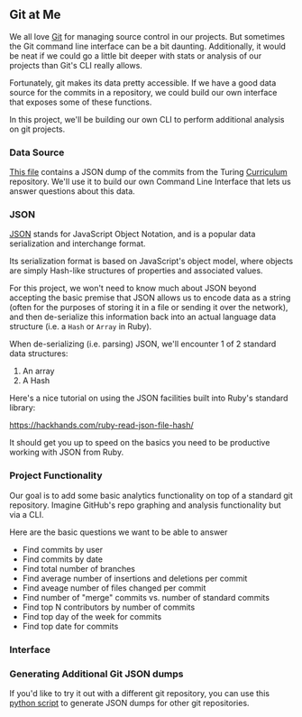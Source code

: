 ## Git at Me

We all love [Git](https://git-scm.com/) for managing source control in our
projects. But sometimes the Git command line interface can be a bit daunting.
Additionally, it would be neat if we could go a little bit deeper with stats or analysis
of our projects than Git's CLI really allows.

Fortunately, git makes its data pretty accessible. If we have a good data
source for the commits in a repository, we could build our own
interface that exposes some of these functions.

In this project, we'll be building our own CLI to perform additional
analysis on git projects.

### Data Source

[This file](https://www.dropbox.com/s/5mpmaa56fusowvd/curriculum_git_repo.json?dl=0)
contains a JSON dump of the commits from the Turing [Curriculum](https://github.com/turingschool/curriculum)
repository. We'll use it to build our own Command Line Interface that lets us
answer questions about this data.

### JSON

[JSON](https://en.wikipedia.org/wiki/JSON) stands for JavaScript Object Notation,
and is a popular data serialization and interchange format.

Its serialization format is based on JavaScript's object model, where
objects are simply Hash-like structures of properties and associated
values.

For this project, we won't need to know much about JSON beyond accepting the basic
premise that JSON allows us to encode data as a string (often for the purposes of storing
it in a file or sending it over the network), and then de-serialize this information
back into an actual language data structure (i.e. a `Hash` or `Array` in Ruby).

When de-serializing (i.e. parsing) JSON, we'll encounter 1 of 2 standard data structures:

1. An array
2. A Hash

Here's a nice tutorial on using the JSON facilities built into Ruby's standard library:

https://hackhands.com/ruby-read-json-file-hash/

It should get you up to speed on the basics you need to be productive working with
JSON from Ruby.

### Project Functionality

Our goal is to add some basic analytics functionality on top of a standard
git repository. Imagine GitHub's repo graphing and analysis functionality
but via a CLI.

Here are the basic questions we want to be able to answer

* Find commits by user
* Find commits by date
* Find total number of branches
* Find average number of insertions and deletions per commit
* Find aveage number of files changed per commit
* Find number of "merge" commits vs. number of standard commits
* Find top N contributors by number of commits
* Find top day of the week for commits
* Find top date for commits

### Interface

### Generating Additional Git JSON dumps

If you'd like to try it out with a different git repository, you can use this
[python script](https://github.com/paulrademacher/gitjson) to generate
JSON dumps for other git repositories.
